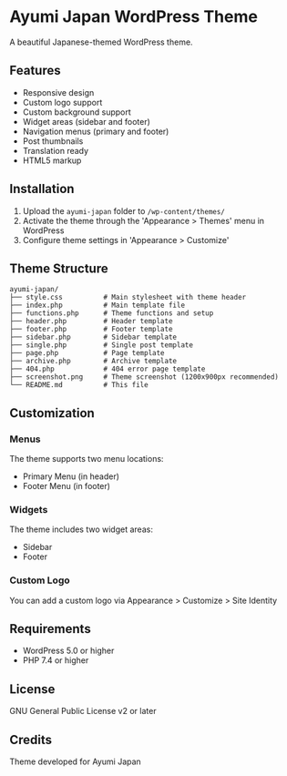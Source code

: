 # Ayumi Japan WordPress Theme

A beautiful Japanese-themed WordPress theme.

## Features

- Responsive design
- Custom logo support
- Custom background support
- Widget areas (sidebar and footer)
- Navigation menus (primary and footer)
- Post thumbnails
- Translation ready
- HTML5 markup

## Installation

1. Upload the `ayumi-japan` folder to `/wp-content/themes/`
2. Activate the theme through the 'Appearance > Themes' menu in WordPress
3. Configure theme settings in 'Appearance > Customize'

## Theme Structure

```
ayumi-japan/
├── style.css          # Main stylesheet with theme header
├── index.php          # Main template file
├── functions.php      # Theme functions and setup
├── header.php         # Header template
├── footer.php         # Footer template
├── sidebar.php        # Sidebar template
├── single.php         # Single post template
├── page.php           # Page template
├── archive.php        # Archive template
├── 404.php            # 404 error page template
├── screenshot.png     # Theme screenshot (1200x900px recommended)
└── README.md          # This file
```

## Customization

### Menus
The theme supports two menu locations:
- Primary Menu (in header)
- Footer Menu (in footer)

### Widgets
The theme includes two widget areas:
- Sidebar
- Footer

### Custom Logo
You can add a custom logo via Appearance > Customize > Site Identity

## Requirements

- WordPress 5.0 or higher
- PHP 7.4 or higher

## License

GNU General Public License v2 or later

## Credits

Theme developed for Ayumi Japan
